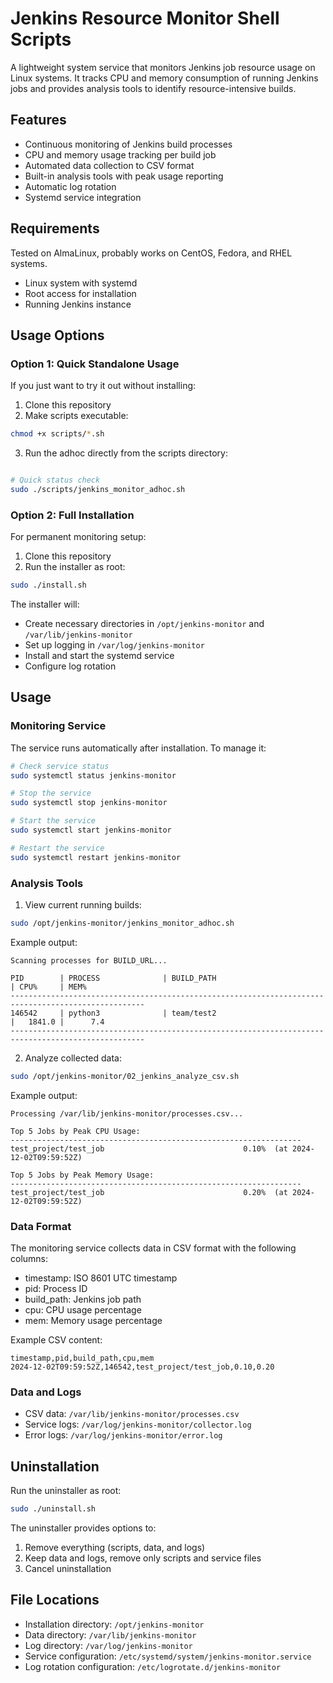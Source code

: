 # Jenkins Resource Monitor Shell Scripts

A lightweight system service that monitors Jenkins job resource usage on Linux systems. It tracks CPU and memory consumption of running Jenkins jobs and provides analysis tools to identify resource-intensive builds.

## Features

- Continuous monitoring of Jenkins build processes
- CPU and memory usage tracking per build job
- Automated data collection to CSV format
- Built-in analysis tools with peak usage reporting
- Automatic log rotation
- Systemd service integration

## Requirements
Tested on AlmaLinux, probably works on CentOS, Fedora, and RHEL systems.
- Linux system with systemd
- Root access for installation
- Running Jenkins instance

## Usage Options

### Option 1: Quick Standalone Usage
If you just want to try it out without installing:

1. Clone this repository
2. Make scripts executable:
```bash
chmod +x scripts/*.sh
```

3. Run the adhoc directly from the scripts directory:
```bash

# Quick status check
sudo ./scripts/jenkins_monitor_adhoc.sh
```

### Option 2: Full Installation
For permanent monitoring setup:

1. Clone this repository
2. Run the installer as root:
```bash
sudo ./install.sh
```

The installer will:
- Create necessary directories in `/opt/jenkins-monitor` and `/var/lib/jenkins-monitor`
- Set up logging in `/var/log/jenkins-monitor`
- Install and start the systemd service
- Configure log rotation

## Usage

### Monitoring Service

The service runs automatically after installation. To manage it:

```bash
# Check service status
sudo systemctl status jenkins-monitor

# Stop the service
sudo systemctl stop jenkins-monitor

# Start the service
sudo systemctl start jenkins-monitor

# Restart the service
sudo systemctl restart jenkins-monitor
```

### Analysis Tools

1. View current running builds:
```bash
sudo /opt/jenkins-monitor/jenkins_monitor_adhoc.sh
```

Example output:
```
Scanning processes for BUILD_URL...

PID        | PROCESS              | BUILD_PATH                          | CPU%     | MEM%    
----------------------------------------------------------------------------------------------------
146542     | python3              | team/test2                          |   1841.0 |      7.4
----------------------------------------------------------------------------------------------------
```

2. Analyze collected data:
```bash
sudo /opt/jenkins-monitor/02_jenkins_analyze_csv.sh
```

Example output:
```
Processing /var/lib/jenkins-monitor/processes.csv...

Top 5 Jobs by Peak CPU Usage:
-----------------------------------------------------------------
test_project/test_job                               0.10%  (at 2024-12-02T09:59:52Z)

Top 5 Jobs by Peak Memory Usage:
-----------------------------------------------------------------
test_project/test_job                               0.20%  (at 2024-12-02T09:59:52Z)
```

### Data Format

The monitoring service collects data in CSV format with the following columns:
- timestamp: ISO 8601 UTC timestamp
- pid: Process ID
- build_path: Jenkins job path
- cpu: CPU usage percentage
- mem: Memory usage percentage

Example CSV content:
```
timestamp,pid,build_path,cpu,mem
2024-12-02T09:59:52Z,146542,test_project/test_job,0.10,0.20
```

### Data and Logs

- CSV data: `/var/lib/jenkins-monitor/processes.csv`
- Service logs: `/var/log/jenkins-monitor/collector.log`
- Error logs: `/var/log/jenkins-monitor/error.log`

## Uninstallation

Run the uninstaller as root:
```bash
sudo ./uninstall.sh
```

The uninstaller provides options to:
1. Remove everything (scripts, data, and logs)
2. Keep data and logs, remove only scripts and service files
3. Cancel uninstallation

## File Locations

- Installation directory: `/opt/jenkins-monitor`
- Data directory: `/var/lib/jenkins-monitor`
- Log directory: `/var/log/jenkins-monitor`
- Service configuration: `/etc/systemd/system/jenkins-monitor.service`
- Log rotation configuration: `/etc/logrotate.d/jenkins-monitor`
